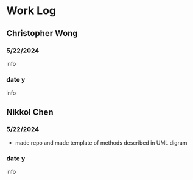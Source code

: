 # Work Log

## Christopher Wong

### 5/22/2024

info

### date y

info


## Nikkol Chen

### 5/22/2024

- made repo and made template of methods described in UML digram

### date y

info
